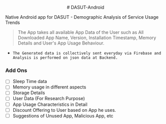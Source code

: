 <p align="center">
  # DASUT-Android
</p>

Native Android app for DASUT - Demographic Analysis of Service Usage Trends

>The App takes all available App Data of the User such as All Downloaded App Name, Version, Installation Timestamp, Memory Details and User's App Usage Behaviour.
- `The Generated data is collectively sent everyday via Firebase and Analysis is performed on json data at Backend.`


### Add Ons
- [ ] Sleep Time data
- [ ] Memory usage in different aspects
- [ ] Storage Details
- [ ] User Data (For Research Purpose)
- [ ] App Usage Characteristics in Detail
- [ ] Discount Offering to User based on App he uses.
- [ ] Suggestions of Unused App, Malicious App, etc
